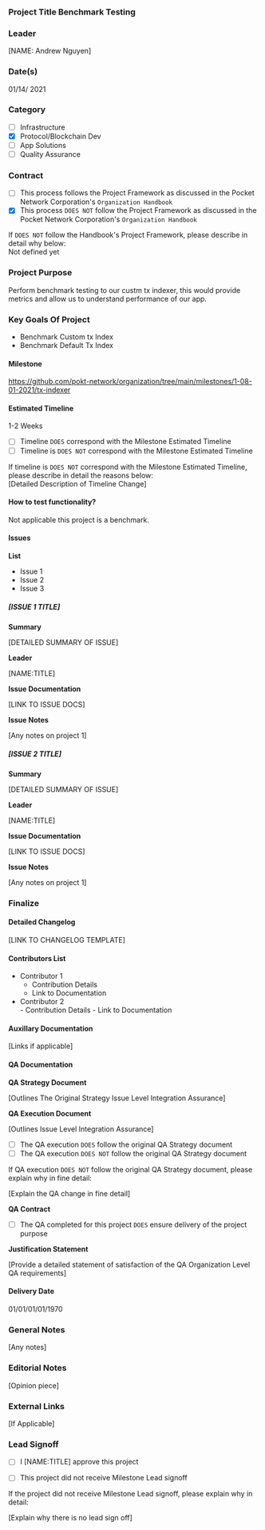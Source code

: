 ### Project Title Benchmark Testing
### Leader  
[NAME: Andrew Nguyen]  
### Date(s)  
01/14/ 2021 
### Category  
- [ ] Infrastructure  
- [x] Protocol/Blockchain Dev  
- [ ] App Solutions  
- [ ] Quality Assurance  
### Contract  
- [ ] This process follows the Project Framework as discussed in the Pocket Network Corporation's `Organization Handbook`  
- [x] This process `DOES NOT` follow the Project Framework as discussed in the Pocket Network Corporation's `Organization Handbook`  
  
If `DOES NOT` follow the Handbook's Project Framework, please describe in detail why below:  
Not defined yet
### Project Purpose
Perform benchmark testing to our custm tx indexer, this would provide metrics and allow us to understand performance of our app.
### Key Goals Of Project
- Benchmark Custom tx Index
- Benchmark Default Tx Index
#### Milestone
https://github.com/pokt-network/organization/tree/main/milestones/1-08-01-2021/tx-indexer
#### Estimated Timeline  
1-2 Weeks
  
- [ ] Timeline `DOES` correspond with the Milestone Estimated Timeline  
- [ ] Timeline is `DOES NOT` correspond with the Milestone Estimated Timeline  
  
If timeline is `DOES NOT` correspond with the Milestone Estimated Timeline, please describe in detail the reasons below:  
[Detailed Description of Timeline Change]  
#### How to test functionality?  
Not applicable this project is a benchmark.
#### Issues  
**List**  
  
- Issue 1  
- Issue 2  
- Issue 3  
  
##### [ISSUE 1 TITLE]  
**Summary**  
  
[DETAILED SUMMARY OF ISSUE]  
  
**Leader**  
  
[NAME:TITLE]  
  
**Issue Documentation**  
  
[LINK TO ISSUE DOCS]  
  
**Issue Notes**  
  
[Any notes on project 1]  
  
##### [ISSUE 2 TITLE]  
**Summary**  
  
[DETAILED SUMMARY OF ISSUE]  
  
**Leader**  
  
[NAME:TITLE]  
  
**Issue Documentation**  
  
[LINK TO ISSUE DOCS]  
  
**Issue Notes**  
  
[Any notes on project 1]  
  
### Finalize  
#### Detailed Changelog  
[LINK TO CHANGELOG TEMPLATE]  
  
#### Contributors List  
- Contributor 1  
    - Contribution Details
    - Link to Documentation
- Contributor 2  
      - Contribution Details
      - Link to Documentation
  
#### Auxillary Documentation   
[Links if applicable]  
  
#### QA Documentation  
**QA Strategy Document**

[Outlines The Original Strategy Issue Level Integration Assurance]

**QA Execution Document**

[Outlines Issue Level Integration Assurance]

- [ ] The QA execution `DOES` follow the original QA Strategy document
- [ ] The QA execution `DOES NOT` follow the original QA Strategy document

If QA execution `DOES NOT` follow the original QA Strategy document, please explain why in fine detail:

[Explain the QA change in fine detail]

**QA Contract**

- [ ] The QA completed for this project `DOES` ensure delivery of the project purpose

**Justification Statement**

[Provide a detailed statement of satisfaction of the QA Organization Level QA requirements]
  
#### Delivery Date  
01/01/01/01/1970
### General Notes    
[Any notes]  
### Editorial Notes  
[Opinion piece]  
### External Links
[If Applicable]

### Lead Signoff

- [ ] I [NAME:TITLE] approve this project

- [ ] This project did not receive Milestone Lead signoff

If the project did not receive Milestone Lead signoff, please explain why in detail:

[Explain why there is no lead sign off]
